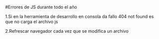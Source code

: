 #Errores de JS durante todo el año

1.Si en la herramienta de desarrollo en consola da fallo 404 not found es que
no carga el archivo js

2.Refrescar navegador cada vez que se modifica un archivo